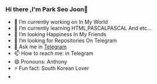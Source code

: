 ### Hi there ,I'm Park Seo Joon👋






- 🔭 I’m currently working on In My World
- 🌱 I’m currently learning HTML,PASCALPASCAL And etc...
- 👯 I’m looking Happiness In My Friends 
- 🤔 I’m looking for Repositories On Telegram 
- 💬 Ask me in [Telegram](https://t.me/boy_alone_in_universe)
- 📫 How to reach me: in Telegram
- 😄 Pronouns: Anthony
- ⚡ Fun fact: South Korean Lover
-
